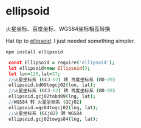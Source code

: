 # ellipsoid
火星坐标、百度坐标、WGS84坐标相互转换

Hat tip to [ellipsoid](https://github.com/jvy/ellipsoid.git). I just needed something simpler.

```
npm install ellipsoid
```


```coffee
 const Ellipsoid = require('ellipsoid');
 let ellipsoid=new Ellipsoid();
 let lon=120,lat=37;
 //火星坐标系 (GCJ-02) 转 百度坐标系 (BD-09) 
 ellipsoid.bd09togcj02(lon, lat);
 //火星坐标系 (GCJ-02) 转 百度坐标系 (BD-09) 
 ellipsoid.gcj02tobd09(lng, lat);
 //WGS84 转 火星坐标系 (GCj02)
 ellipsoid.wgs84togcj02(lng, lat);
 //火星坐标系 (GCj02) 转 WGS84
 ellipsoid.gcj02towgs84(lng, lat);
 
```
